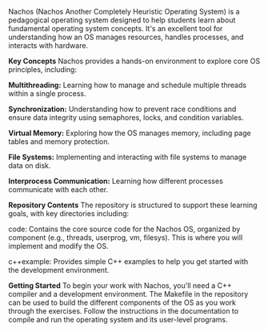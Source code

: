 Nachos (Nachos Another Completely Heuristic Operating System) is a pedagogical operating system designed to help students learn about fundamental operating system concepts. It's an excellent tool for understanding how an OS manages resources, handles processes, and interacts with hardware.

**Key Concepts**
Nachos provides a hands-on environment to explore core OS principles, including:

**Multithreading:** Learning how to manage and schedule multiple threads within a single process.

**Synchronization:** Understanding how to prevent race conditions and ensure data integrity using semaphores, locks, and condition variables.

**Virtual Memory:** Exploring how the OS manages memory, including page tables and memory protection.

**File Systems:** Implementing and interacting with file systems to manage data on disk.

**Interprocess Communication:** Learning how different processes communicate with each other.

**Repository Contents**
The repository is structured to support these learning goals, with key directories including:

code: Contains the core source code for the Nachos OS, organized by component (e.g., threads, userprog, vm, filesys). This is where you will implement and modify the OS.

c++example: Provides simple C++ examples to help you get started with the development environment.


**Getting Started**
To begin your work with Nachos, you'll need a C++ compiler and a development environment. The Makefile in the repository can be used to build the different components of the OS as you work through the exercises. Follow the instructions in the documentation to compile and run the operating system and its user-level programs.
